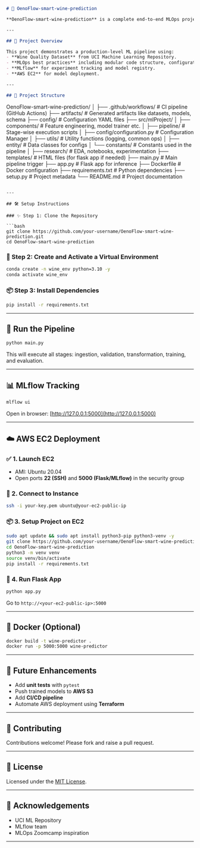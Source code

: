 
```markdown
# 🍷 OenoFlow-smart-wine-prediction

**OenoFlow-smart-wine-prediction** is a complete end-to-end MLOps project that predicts the quality of wine using machine learning.

---

## 🚀 Project Overview

This project demonstrates a production-level ML pipeline using:
- **Wine Quality Dataset** from UCI Machine Learning Repository.
- **MLOps best practices** including modular code structure, configuration management, logging, and exception handling.
- **MLflow** for experiment tracking and model registry.
- **AWS EC2** for model deployment.

---

## 📁 Project Structure

```

OenoFlow-smart-wine-prediction/
│
├── .github/workflows/             # CI pipeline (GitHub Actions)
├── artifacts/                     # Generated artifacts like datasets, models, schema
├── config/                        # Configuration YAML files
├── src/mlProject/
│   ├── components/               # Feature engineering, model trainer etc.
│   ├── pipeline/                 # Stage-wise execution scripts
│   ├── config/configuration.py   # Configuration Manager
│   ├── utils/                    # Utility functions (logging, common ops)
│   ├── entity/                   # Data classes for configs
│   └── constants/                # Constants used in the pipeline
│
├── research/                     # EDA, notebooks, experimentation
├── templates/                    # HTML files (for flask app if needed)
├── main.py                       # Main pipeline trigger
├── app.py                        # Flask app for inference
├── Dockerfile                    # Docker configuration
├── requirements.txt              # Python dependencies
├── setup.py                      # Project metadata
└── README.md                     # Project documentation

````

---

## 🛠️ Setup Instructions

### ✨ Step 1: Clone the Repository

```bash
git clone https://github.com/your-username/OenoFlow-smart-wine-prediction.git
cd OenoFlow-smart-wine-prediction
````

### 🧪 Step 2: Create and Activate a Virtual Environment

```bash
conda create -n wine_env python=3.10 -y
conda activate wine_env
```

### 📦 Step 3: Install Dependencies

```bash
pip install -r requirements.txt
```

---

## 🔁 Run the Pipeline

```bash
python main.py
```

This will execute all stages: ingestion, validation, transformation, training, and evaluation.

---

## 📊 MLflow Tracking

```bash
mlflow ui
```

Open in browser: [http://127.0.0.1:5000](http://127.0.0.1:5000)

---

## ☁️ AWS EC2 Deployment

### ✅ 1. Launch EC2

* AMI: Ubuntu 20.04
* Open ports **22 (SSH)** and **5000 (Flask/MLflow)** in the security group

### 🔐 2. Connect to Instance

```bash
ssh -i your-key.pem ubuntu@your-ec2-public-ip
```

### 📦 3. Setup Project on EC2

```bash
sudo apt update && sudo apt install python3-pip python3-venv -y
git clone https://github.com/your-username/OenoFlow-smart-wine-prediction.git
cd OenoFlow-smart-wine-prediction
python3 -m venv venv
source venv/bin/activate
pip install -r requirements.txt
```

### 🚦 4. Run Flask App

```bash
python app.py
```

Go to `http://<your-ec2-public-ip>:5000`

---

## 🐳 Docker (Optional)

```bash
docker build -t wine-predictor .
docker run -p 5000:5000 wine-predictor
```

---

## 🧠 Future Enhancements

* Add **unit tests** with `pytest`
* Push trained models to **AWS S3**
* Add **CI/CD pipeline**
* Automate AWS deployment using **Terraform**

---

## 🤝 Contributing

Contributions welcome! Please fork and raise a pull request.

---

## 📜 License

Licensed under the [MIT License](LICENSE).

---

## 🙏 Acknowledgements

* UCI ML Repository
* MLflow team
* MLOps Zoomcamp inspiration

---


